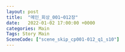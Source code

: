 ```yaml
---
layout: post
title:  "메인_회상_001~012장"
date:   2022-01-02 17:00:00 +0000
categories: Main
Tags: Story Main
SceneCode: ["scene_skip_cp001-012_q1_s10"]
---
```

